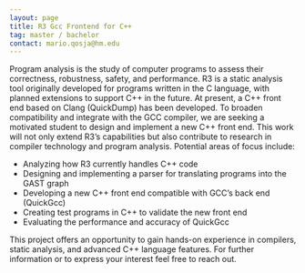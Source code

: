 ```yaml
---
layout: page
title: R3 Gcc Frontend for C++
tag: master / bachelor
contact: mario.qosja@hm.edu
---
```


Program analysis is the study of computer programs to assess their correctness, robustness, safety, and performance. R3 is a static analysis tool originally developed for programs written in the C language, with planned extensions to support C++ in the future. At present, a C++ front end based on Clang (QuickDump) has been developed.
To broaden compatibility and integrate with the GCC compiler, we are seeking a motivated student to design and implement a new C++ front end. This work will not only extend R3’s capabilities but also contribute to research in compiler technology and program analysis.
Potential areas of focus include:
-	Analyzing how R3 currently handles C++ code
-	Designing and implementing a parser for translating programs into the GAST graph
-	Developing a new C++ front end compatible with GCC’s back end (QuickGcc)
-	Creating test programs in C++ to validate the new front end
-	Evaluating the performance and accuracy of QuickGcc

This project offers an opportunity to gain hands-on experience in compilers, static analysis, and advanced C++ language features.
For further information or to express your interest feel free to reach out.

